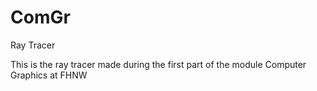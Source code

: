 # ComGr
Ray Tracer

This is the ray tracer made during the first part of the module Computer Graphics at FHNW
